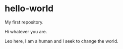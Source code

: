 # hello-world
My first repository. 

Hi whatever you are.

Leo here, I am a human and I seek to change the world.
